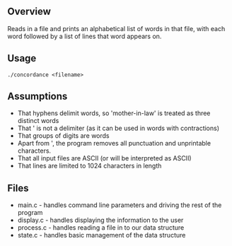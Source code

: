 Overview
--------
Reads in a file and prints an alphabetical list of words in that file, with each word
followed by a list of lines that word appears on.

Usage
-----
```
./concordance <filename>
```

Assumptions
-----------
* That hyphens delimit words, so 'mother-in-law' is treated as three distinct words
* That ' is not a delimiter (as it can be used in words with contractions)
* That groups of digits are words
* Apart from ', the program removes all punctuation and unprintable characters.
* That all input files are ASCII (or will be interpreted as ASCII)
* That lines are limited to 1024 characters in length

Files
-----
* main.c - handles command line parameters and driving the rest of the program
* display.c - handles displaying the information to the user
* process.c - handles reading a file in to our data structure
* state.c - handles basic management of the data structure